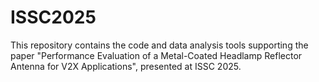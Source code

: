# ISSC2025
This repository contains the code and data analysis tools supporting the paper "Performance Evaluation of a Metal-Coated Headlamp Reflector Antenna for V2X Applications", presented at ISSC 2025.
